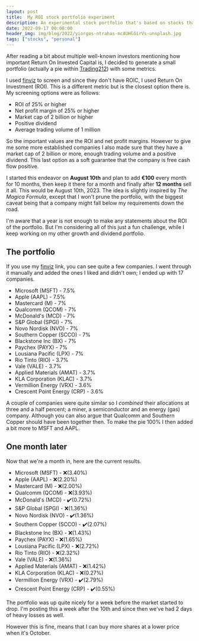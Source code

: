 ```yaml
---
layout: post
title:  My ROI stock portfolio experiment
description: An experimental stock portfolio that's based on stocks that have 25% or higher Return On Investment metrics. 
date: 2022-09-17 00:00:00
header_img: img/blog/2022/yiorgos-ntrahas-mcAUHlGirVs-unsplash.jpg
tags: ["stocks", "personal"]
---
```


After reading a bit about multiple well-known investors mentioning how important Return On Invested Capital is,
I decided to generate a small portfolio (actually a pie within [Trading212][t]) with some metrics.

I used [finviz][f] to screen and since they don't have ROIC, I used Return On Investment (ROI).
This is a different metric but is the closest option there is. My screening options were as follows:

- ROI of 25% or higher
- Net profit margin of 25% or higher
- Market cap of 2 billion or higher
- Positive dividend
- Average trading volume of 1 million

So the important values are the ROI and net profit margins. However to give me some more established companies
I also made sure that they have a market cap of 2 billion or more, enough trading volume and a positive dividend.
This last option as a soft guarantee that the company is free cash flow positive.

I started this endeavor on **August 10th** and plan to add **€100** every month for 10 months, 
then keep it there for a month and finally after **12 months** sell it all. This would be August 10th, 2023.
The idea is slightly inspired by _The Magica Formula_, except that I won't prune the portfolio, with the biggest caveat
being that a company might fall below my requirements down the road.

I'm aware that a year is not enough to make any statements about the ROI of the portfolio.
But I'm considering all of this just a fun challenge, while I keep working on my other growth and dividend portfolio.

## The portfolio

If you use my [finviz][f] link, you can see quite a few companies. I went through it manually and added the ones I liked and didn't own; 
I ended up with 17 companies.

- Microsoft (MSFT) - 7.5%
- Apple (AAPL) - 7.5%
- Mastercard (M) - 7%
- Qualcomm (QCOM) - 7%
- McDonald's (MCD) - 7%
- S&P Global (SPGI) - 7%
- Novo Nordisk (NVO) - 7%
- Southern Copper (SCCO) - 7%
- Blackstone Inc (BX) - 7%
- Paychex (PAYX) - 7%
- Lousiana Pacific (LPX) - 7%
- Rio Tinto (RIO) - 3.7%
- Vale (VALE) - 3.7%
- Applied Materials (AMAT) - 3.7%
- KLA Corporation (KLAC) - 3.7%
- Vermillion Energy (VRX) - 3.6%
- Crescent Point Energy (CRP) - 3.6%

A couple of companies were quite similar so I _combined_ their allocations at three and a half percent; a miner, a semiconductor and an energy (gas) company.
Although you can also argue that Qualcomm and Southern Copper should have been together then. To make the pie 100% I then added a bit more to MSFT and AAPL.

## One month later

Now that we're a month in, here are the current results.

- Microsoft (MSFT) - ❌(3.40%)
- Apple (AAPL) - ❌(2.20%)
- Mastercard (M) - ❌(2.00%)
- Qualcomm (QCOM) - ❌(3.93%)
- McDonald's (MCD) - ✔️(0.72%)
- S&P Global (SPGI) - ❌(1.36%)
- Novo Nordisk (NVO) - ✔️(1.36%)
- Southern Copper (SCCO) - ✔️(2.07%)
- Blackstone Inc (BX) - ❌(1.43%)
- Paychex (PAYX) - ❌(1.65%)
- Lousiana Pacific (LPX) - ❌(2.72%)
- Rio Tinto (RIO) - ❌(2.32%)
- Vale (VALE) - ❌(1.36%)
- Applied Materials (AMAT) - ❌(1.42%)
- KLA Corporation (KLAC) - ❌(0.27%)
- Vermillion Energy (VRX) - ✔️(2.79%)
- Crescent Point Energy (CRP) - ✔️(0.55%)

The portfolio was up quite nicely for a week before the market started to drop. 
I'm posting this a week after the 10th and since then we've had 2 days of heavy losses as well.

However this is fine, means that I can buy more shares at a lower price when it's October.


[f]: https://finviz.com/screener.ashx?v=111&f=cap_midover,fa_div_pos,fa_netmargin_o25,fa_roi_verypos,sh_avgvol_o1000&ft=4
[t]: https://www.trading212.com/invite/HrAs2dFZ
